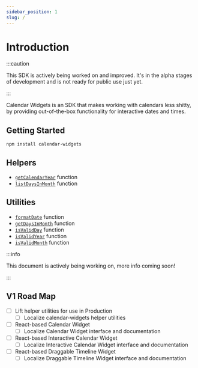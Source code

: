 ```yaml
---
sidebar_position: 1
slug: /
---
```


# Introduction

:::caution

This SDK is actively being worked on and improved. It's in the alpha stages of development and is not ready for public use just yet.

:::

Calendar Widgets is an SDK that makes working with calendars less shitty, by providing out-of-the-box functionality for interactive dates and times.

## Getting Started

```shell
npm install calendar-widgets
```

## Helpers
- [`getCalendarYear`](helpers/getCalendarYear) function
- [`listDaysInMonth`](helpers/listDaysInMonth) function

## Utilities
- [`formatDate`](utilities/formatDate) function
- [`getDaysInMonth`](utilities/getDaysInMonth) function
- [`isValidDay`](utilities/isValidDay) function
- [`isValidYear`](utilities/isValidYear) function
- [`isValidMonth`](utilities/isValidMonth) function


:::info

This document is actively being working on, more info coming soon!

:::

## V1 Road Map

- [ ] Lift helper utilities for use in Production
  - [ ] Localize calendar-widgets helper utilities
- [ ] React-based Calendar Widget
  - [ ] Localize Calendar Widget interface and documentation
- [ ] React-based Interactive Calendar Widget
  - [ ] Localize Interactive Calendar Widget interface and documentation
- [ ] React-based Draggable Timeline Widget
  - [ ] Localize Draggable Timeline Widget interface and documentation
